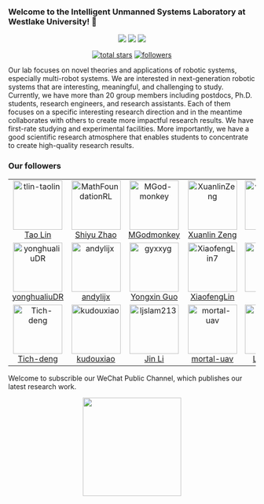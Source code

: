 ### Welcome to the Intelligent Unmanned Systems Laboratory at Westlake University!  👋

<p align="center">
  <a href="https://space.bilibili.com/2044042934">
    <img src="https://bilistats.lonelyion.com/followers?uid=2044042934"></a>
  <a href="https://www.zhihu.com/people/6a90e389b176a5cd201ec3860c8adbd7">
    <img src="https://img.shields.io/badge/Zhihu-blue?logo=zhihu&logoColor=white&labelColor=grey&color=blue"></a>
  <a href="https://www.youtube.com/channel/UCztGtS5YYiNv8x3pj9hLVgg">
    <img src="https://img.shields.io/badge/Youtube-blue?logo=youtube&logoColor=white&labelColor=grey&color=blue"></a>
</p>

<p align="center">
  <a href="https://github.com/WestlakeIntelligentRobotics?tab=repositories&sort=stargazers">
    <img alt="total stars" title="Total stars on GitHub" src="https://custom-icon-badges.demolab.com/github/stars/WestlakeIntelligentRobotics?color=55960c&style=for-the-badge&labelColor=488207&logo=star"/></a>
  <a href="https://github.com/WestlakeIntelligentRobotics?tab=followers">
    <img alt="followers" title="Follow me on Github" src="https://custom-icon-badges.demolab.com/github/followers/WestlakeIntelligentRobotics?color=236ad3&labelColor=1155ba&style=for-the-badge&logo=person-add&label=Follow&logoColor=white"/></a>
</p>

Our lab focuses on novel theories and applications of robotic systems, especially multi-robot systems. We are interested in next-generation robotic systems that are interesting, meaningful, and challenging to study. Currently, we have more than 20 group members including postdocs, Ph.D. students, research engineers, and research assistants. Each of them focuses on a specific interesting research direction and in the meantime collaborates with others to create more impactful research results. We have first-rate studying and experimental facilities. More importantly, we have a good scientific research atmosphere that enables students to concentrate to create high-quality research results.

### Our followers

<div align="center">
<!--ACTION_START_FLAG:github-followers-->
<table>
  <tr>
    <td align="center">
        <a href="https://github.com/tlin-taolin">
            <img src="https://avatars2.githubusercontent.com/u/7805823" width="100px;" alt="tlin-taolin"/>
        </a>
        <br />
        <a href="https://github.com/tlin-taolin">Tao Lin</a>
    </td>
    <td align="center">
        <a href="https://github.com/MathFoundationRL">
            <img src="https://avatars2.githubusercontent.com/u/110452525" width="100px;" alt="MathFoundationRL"/>
        </a>
        <br />
        <a href="https://github.com/MathFoundationRL">Shiyu Zhao</a>
    </td>
    <td align="center">
        <a href="https://github.com/MGod-monkey">
            <img src="https://avatars2.githubusercontent.com/u/62071831" width="100px;" alt="MGod-monkey"/>
        </a>
        <br />
        <a href="https://github.com/MGod-monkey">MGodmonkey</a>
    </td>
    <td align="center">
        <a href="https://github.com/XuanlinZeng">
            <img src="https://avatars2.githubusercontent.com/u/91841853" width="100px;" alt="XuanlinZeng"/>
        </a>
        <br />
        <a href="https://github.com/XuanlinZeng">Xuanlin Zeng</a>
    </td>
    <td align="center">
        <a href="https://github.com/wenqing-2021">
            <img src="https://avatars2.githubusercontent.com/u/49775125" width="100px;" alt="wenqing-2021"/>
        </a>
        <br />
        <a href="https://github.com/wenqing-2021">Jay</a>
    </td>
    <td align="center">
        <a href="https://github.com/superboySB">
            <img src="https://avatars2.githubusercontent.com/u/20726189" width="100px;" alt="superboySB"/>
        </a>
        <br />
        <a href="https://github.com/superboySB">Zipeng Dai</a>
    </td>
    <td align="center">
        <a href="https://github.com/pyzeon">
            <img src="https://avatars2.githubusercontent.com/u/6073260" width="100px;" alt="pyzeon"/>
        </a>
        <br />
        <a href="https://github.com/pyzeon">pyzeon</a>
    </td>
  </tr>
  <tr>
    <td align="center">
        <a href="https://github.com/yonghualiuDR">
            <img src="https://avatars2.githubusercontent.com/u/58734394" width="100px;" alt="yonghualiuDR"/>
        </a>
        <br />
        <a href="https://github.com/yonghualiuDR">yonghualiuDR</a>
    </td>
    <td align="center">
        <a href="https://github.com/andylijx">
            <img src="https://avatars2.githubusercontent.com/u/103879720" width="100px;" alt="andylijx"/>
        </a>
        <br />
        <a href="https://github.com/andylijx">andylijx</a>
    </td>
    <td align="center">
        <a href="https://github.com/gyxxyg">
            <img src="https://avatars2.githubusercontent.com/u/29498800" width="100px;" alt="gyxxyg"/>
        </a>
        <br />
        <a href="https://github.com/gyxxyg">Yongxin Guo</a>
    </td>
    <td align="center">
        <a href="https://github.com/XiaofengLin7">
            <img src="https://avatars2.githubusercontent.com/u/43396995" width="100px;" alt="XiaofengLin7"/>
        </a>
        <br />
        <a href="https://github.com/XiaofengLin7">XiaofengLin</a>
    </td>
    <td align="center">
        <a href="https://github.com/aeroue">
            <img src="https://avatars2.githubusercontent.com/u/56834692" width="100px;" alt="aeroue"/>
        </a>
        <br />
        <a href="https://github.com/aeroue">Wu</a>
    </td>
    <td align="center">
        <a href="https://github.com/ZhouHnag">
            <img src="https://avatars2.githubusercontent.com/u/52713877" width="100px;" alt="ZhouHnag"/>
        </a>
        <br />
        <a href="https://github.com/ZhouHnag">ZhouHang</a>
    </td>
    <td align="center">
        <a href="https://github.com/Edenguopy">
            <img src="https://avatars2.githubusercontent.com/u/130029774" width="100px;" alt="Edenguopy"/>
        </a>
        <br />
        <a href="https://github.com/Edenguopy">Edenguopy</a>
    </td>
  </tr>
  <tr>
    <td align="center">
        <a href="https://github.com/Tich-deng">
            <img src="https://avatars2.githubusercontent.com/u/130575782" width="100px;" alt="Tich-deng"/>
        </a>
        <br />
        <a href="https://github.com/Tich-deng">Tich-deng</a>
    </td>
    <td align="center">
        <a href="https://github.com/kudouxiao">
            <img src="https://avatars2.githubusercontent.com/u/150041717" width="100px;" alt="kudouxiao"/>
        </a>
        <br />
        <a href="https://github.com/kudouxiao">kudouxiao</a>
    </td>
    <td align="center">
        <a href="https://github.com/ljslam213">
            <img src="https://avatars2.githubusercontent.com/u/113519959" width="100px;" alt="ljslam213"/>
        </a>
        <br />
        <a href="https://github.com/ljslam213">Jin Li</a>
    </td>
    <td align="center">
        <a href="https://github.com/mortal-uav">
            <img src="https://avatars2.githubusercontent.com/u/129817416" width="100px;" alt="mortal-uav"/>
        </a>
        <br />
        <a href="https://github.com/mortal-uav">mortal-uav</a>
    </td>
    <td align="center">
        <a href="https://github.com/Xiaolei1989">
            <img src="https://avatars2.githubusercontent.com/u/33650483" width="100px;" alt="Xiaolei1989"/>
        </a>
        <br />
        <a href="https://github.com/Xiaolei1989">Li Xiaolei</a>
    </td>
    <td align="center">
        <a href="https://github.com/purealgo">
            <img src="https://avatars2.githubusercontent.com/u/108565718" width="100px;" alt="purealgo"/>
        </a>
        <br />
        <a href="https://github.com/purealgo">Lys</a>
    </td>
    <td align="center">
        <a href="https://github.com/zyczmy">
            <img src="https://avatars2.githubusercontent.com/u/145195702" width="100px;" alt="zyczmy"/>
        </a>
        <br />
        <a href="https://github.com/zyczmy">zyczmy</a>
    </td>
  </tr>
</table>
<!--ACTION_END_FLAG:github-followers-->

</div>

Welcome to subscrible our WeChat Public Channel, which publishes our latest research work.

<div align="center">
<img src="https://github.com/WestlakeIntelligentRobotics/WestlakeIntelligentRobotics/assets/125523389/9dd0337b-7779-4902-9dd3-032bf42e729a" width="200" height="200">
</div>
